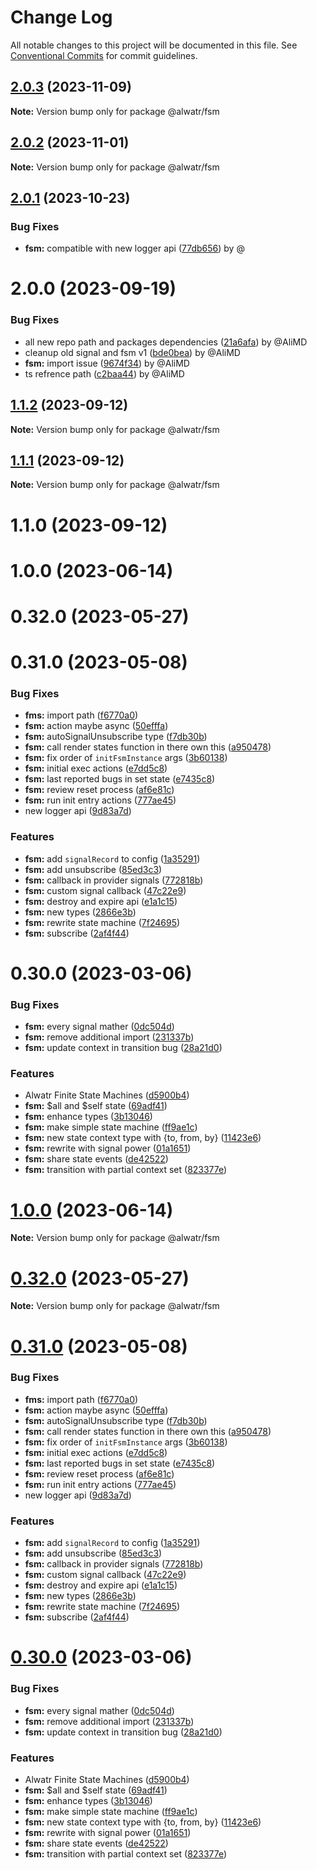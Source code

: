 # Change Log

All notable changes to this project will be documented in this file.
See [Conventional Commits](https://conventionalcommits.org) for commit guidelines.

## [2.0.3](https://github.com/Alwatr/signal/compare/@alwatr/fsm@2.0.2...@alwatr/fsm@2.0.3) (2023-11-09)

**Note:** Version bump only for package @alwatr/fsm

## [2.0.2](https://github.com/AliMD/alwatr-signal/compare/@alwatr/fsm@2.0.1...@alwatr/fsm@2.0.2) (2023-11-01)

**Note:** Version bump only for package @alwatr/fsm

## [2.0.1](https://github.com/AliMD/alwatr-signal/compare/@alwatr/fsm@2.0.0...@alwatr/fsm@2.0.1) (2023-10-23)

### Bug Fixes

- **fsm:** compatible with new logger api ([77db656](https://github.com/AliMD/alwatr-signal/commit/77db656d8b261da29376cf6dba7b9d4c35deeae8)) by @

# 2.0.0 (2023-09-19)

### Bug Fixes

- all new repo path and packages dependencies ([21a6afa](https://github.com/AliMD/alwatr-signal/commit/21a6afa0badafe4051617d9a9e3bbfbaabd0c4ad)) by @AliMD
- cleanup old signal and fsm v1 ([bde0bea](https://github.com/AliMD/alwatr-signal/commit/bde0bea06a6750bebad49a127b75b57fd5e55ddd)) by @AliMD
- **fsm:** import issue ([9674f34](https://github.com/AliMD/alwatr-signal/commit/9674f34a7c63137fb9597d2b465b4fb123c963c1)) by @AliMD
- ts refrence path ([c2baa44](https://github.com/AliMD/alwatr-signal/commit/c2baa44999c72a0015481fc8fea25439329c3f37)) by @AliMD

## [1.1.2](https://github.com/AliMD/alwatr-signal/compare/@alwatr/fsm@1.1.1...@alwatr/fsm@1.1.2) (2023-09-12)

**Note:** Version bump only for package @alwatr/fsm

## [1.1.1](https://github.com/AliMD/alwatr-signal/compare/@alwatr/fsm@1.1.0...@alwatr/fsm@1.1.1) (2023-09-12)

**Note:** Version bump only for package @alwatr/fsm

# 1.1.0 (2023-09-12)

# 1.0.0 (2023-06-14)

# 0.32.0 (2023-05-27)

# 0.31.0 (2023-05-08)

### Bug Fixes

- **fms:** import path ([f6770a0](https://github.com/AliMD/alwatr-signal/commit/f6770a07fdf6855ccd63a85822d44d5ef9c72dee))
- **fsm:** action maybe async ([50efffa](https://github.com/AliMD/alwatr-signal/commit/50efffa34a2ea5a3515561d7425da0c109631f36))
- **fsm:** autoSignalUnsubscribe type ([f7db30b](https://github.com/AliMD/alwatr-signal/commit/f7db30bf5a90ff3d163f036b313a412a5149ff2b))
- **fsm:** call render states function in there own this ([a950478](https://github.com/AliMD/alwatr-signal/commit/a95047811366e375785b2cd8fb176b1176638cab))
- **fsm:** fix order of `initFsmInstance` args ([3b60138](https://github.com/AliMD/alwatr-signal/commit/3b60138ecebcbcb4d732e4d1a3e79f5b8661ae47))
- **fsm:** initial exec actions ([e7dd5c8](https://github.com/AliMD/alwatr-signal/commit/e7dd5c8aaf9760c9856e4392cc899020f7e796d9))
- **fsm:** last reported bugs in set state ([e7435c8](https://github.com/AliMD/alwatr-signal/commit/e7435c870a054b0ec3e4004f13c6db7610610be0))
- **fsm:** review reset process ([af6e81c](https://github.com/AliMD/alwatr-signal/commit/af6e81c068b467d8b3aa96f2431e13ac479f018c))
- **fsm:** run init entry actions ([777ae45](https://github.com/AliMD/alwatr-signal/commit/777ae459f2b77f79696daf3a0ca355d6d78e57d3))
- new logger api ([9d83a7d](https://github.com/AliMD/alwatr-signal/commit/9d83a7dc5c103bc3bb4282dacfd85fa998915300))

### Features

- **fsm:** add `signalRecord` to config ([1a35291](https://github.com/AliMD/alwatr-signal/commit/1a352915fba978da141513517655d1e07350c3ec))
- **fsm:** add unsubscribe ([85ed3c3](https://github.com/AliMD/alwatr-signal/commit/85ed3c3439e1f40c2760f6011df112242f10be06))
- **fsm:** callback in provider signals ([772818b](https://github.com/AliMD/alwatr-signal/commit/772818baa7953b6fbb4d4128fcee76733f42cc2d))
- **fsm:** custom signal callback ([47c22e9](https://github.com/AliMD/alwatr-signal/commit/47c22e92a8a8085148b44b316d649b695ff8071a))
- **fsm:** destroy and expire api ([e1a1c15](https://github.com/AliMD/alwatr-signal/commit/e1a1c150d81f4428718bd18f039235c7fce9caf2))
- **fsm:** new types ([2866e3b](https://github.com/AliMD/alwatr-signal/commit/2866e3bd5ff56fd2b5bddcaed3673a5868bae4bb))
- **fsm:** rewrite state machine ([7f24695](https://github.com/AliMD/alwatr-signal/commit/7f246959e5a80b21c1c4b21e895e75f8fbe56798))
- **fsm:** subscribe ([2af4f44](https://github.com/AliMD/alwatr-signal/commit/2af4f44f0e8a2dee39cde10dcaa3281075632e6a))

# 0.30.0 (2023-03-06)

### Bug Fixes

- **fsm:** every signal mather ([0dc504d](https://github.com/AliMD/alwatr-signal/commit/0dc504dacbb1ec68f154244619d644ff8e43cc04))
- **fsm:** remove additional import ([231337b](https://github.com/AliMD/alwatr-signal/commit/231337b95ee7b046fe35429f50931ddf85be291f))
- **fsm:** update context in transition bug ([28a21d0](https://github.com/AliMD/alwatr-signal/commit/28a21d00d903b6189d814303c72ba6e784852f33))

### Features

- Alwatr Finite State Machines ([d5900b4](https://github.com/AliMD/alwatr-signal/commit/d5900b4ee8685b120188888871405853f5a69417))
- **fsm:** $all and $self state ([69adf41](https://github.com/AliMD/alwatr-signal/commit/69adf41064ca0f55497484c50e298ebc26c42dcc))
- **fsm:** enhance types ([3b13046](https://github.com/AliMD/alwatr-signal/commit/3b130463a102f59c38603b0de470be5c87ee88c9))
- **fsm:** make simple state machine ([ff9ae1c](https://github.com/AliMD/alwatr-signal/commit/ff9ae1ca04156e8b811899ff0f62480e1c37af72))
- **fsm:** new state context type with {to, from, by} ([11423e6](https://github.com/AliMD/alwatr-signal/commit/11423e6a89159b92e82cfd1e774ad37983581090))
- **fsm:** rewrite with signal power ([01a1651](https://github.com/AliMD/alwatr-signal/commit/01a1651e231a817d5eebb54cf84d51d620bfd6e8))
- **fsm:** share state events ([de42522](https://github.com/AliMD/alwatr-signal/commit/de42522a97fdf6be8bee73d91a35820e2a5e6efb))
- **fsm:** transition with partial context set ([823377e](https://github.com/AliMD/alwatr-signal/commit/823377e65028ea3e713f060ae678776c609c1661))

# [1.0.0](https://github.com/AliMD/alwatr-signal/compare/v0.32.0...v1.0.0) (2023-06-14)

**Note:** Version bump only for package @alwatr/fsm

# [0.32.0](https://github.com/AliMD/alwatr-signal/compare/v0.31.0...v0.32.0) (2023-05-27)

**Note:** Version bump only for package @alwatr/fsm

# [0.31.0](https://github.com/AliMD/alwatr-signal/compare/v0.30.0...v0.31.0) (2023-05-08)

### Bug Fixes

- **fms:** import path ([f6770a0](https://github.com/AliMD/alwatr-signal/commit/f6770a07fdf6855ccd63a85822d44d5ef9c72dee))
- **fsm:** action maybe async ([50efffa](https://github.com/AliMD/alwatr-signal/commit/50efffa34a2ea5a3515561d7425da0c109631f36))
- **fsm:** autoSignalUnsubscribe type ([f7db30b](https://github.com/AliMD/alwatr-signal/commit/f7db30bf5a90ff3d163f036b313a412a5149ff2b))
- **fsm:** call render states function in there own this ([a950478](https://github.com/AliMD/alwatr-signal/commit/a95047811366e375785b2cd8fb176b1176638cab))
- **fsm:** fix order of `initFsmInstance` args ([3b60138](https://github.com/AliMD/alwatr-signal/commit/3b60138ecebcbcb4d732e4d1a3e79f5b8661ae47))
- **fsm:** initial exec actions ([e7dd5c8](https://github.com/AliMD/alwatr-signal/commit/e7dd5c8aaf9760c9856e4392cc899020f7e796d9))
- **fsm:** last reported bugs in set state ([e7435c8](https://github.com/AliMD/alwatr-signal/commit/e7435c870a054b0ec3e4004f13c6db7610610be0))
- **fsm:** review reset process ([af6e81c](https://github.com/AliMD/alwatr-signal/commit/af6e81c068b467d8b3aa96f2431e13ac479f018c))
- **fsm:** run init entry actions ([777ae45](https://github.com/AliMD/alwatr-signal/commit/777ae459f2b77f79696daf3a0ca355d6d78e57d3))
- new logger api ([9d83a7d](https://github.com/AliMD/alwatr-signal/commit/9d83a7dc5c103bc3bb4282dacfd85fa998915300))

### Features

- **fsm:** add `signalRecord` to config ([1a35291](https://github.com/AliMD/alwatr-signal/commit/1a352915fba978da141513517655d1e07350c3ec))
- **fsm:** add unsubscribe ([85ed3c3](https://github.com/AliMD/alwatr-signal/commit/85ed3c3439e1f40c2760f6011df112242f10be06))
- **fsm:** callback in provider signals ([772818b](https://github.com/AliMD/alwatr-signal/commit/772818baa7953b6fbb4d4128fcee76733f42cc2d))
- **fsm:** custom signal callback ([47c22e9](https://github.com/AliMD/alwatr-signal/commit/47c22e92a8a8085148b44b316d649b695ff8071a))
- **fsm:** destroy and expire api ([e1a1c15](https://github.com/AliMD/alwatr-signal/commit/e1a1c150d81f4428718bd18f039235c7fce9caf2))
- **fsm:** new types ([2866e3b](https://github.com/AliMD/alwatr-signal/commit/2866e3bd5ff56fd2b5bddcaed3673a5868bae4bb))
- **fsm:** rewrite state machine ([7f24695](https://github.com/AliMD/alwatr-signal/commit/7f246959e5a80b21c1c4b21e895e75f8fbe56798))
- **fsm:** subscribe ([2af4f44](https://github.com/AliMD/alwatr-signal/commit/2af4f44f0e8a2dee39cde10dcaa3281075632e6a))

# [0.30.0](https://github.com/AliMD/alwatr-signal/compare/v0.29.0...v0.30.0) (2023-03-06)

### Bug Fixes

- **fsm:** every signal mather ([0dc504d](https://github.com/AliMD/alwatr-signal/commit/0dc504dacbb1ec68f154244619d644ff8e43cc04))
- **fsm:** remove additional import ([231337b](https://github.com/AliMD/alwatr-signal/commit/231337b95ee7b046fe35429f50931ddf85be291f))
- **fsm:** update context in transition bug ([28a21d0](https://github.com/AliMD/alwatr-signal/commit/28a21d00d903b6189d814303c72ba6e784852f33))

### Features

- Alwatr Finite State Machines ([d5900b4](https://github.com/AliMD/alwatr-signal/commit/d5900b4ee8685b120188888871405853f5a69417))
- **fsm:** $all and $self state ([69adf41](https://github.com/AliMD/alwatr-signal/commit/69adf41064ca0f55497484c50e298ebc26c42dcc))
- **fsm:** enhance types ([3b13046](https://github.com/AliMD/alwatr-signal/commit/3b130463a102f59c38603b0de470be5c87ee88c9))
- **fsm:** make simple state machine ([ff9ae1c](https://github.com/AliMD/alwatr-signal/commit/ff9ae1ca04156e8b811899ff0f62480e1c37af72))
- **fsm:** new state context type with {to, from, by} ([11423e6](https://github.com/AliMD/alwatr-signal/commit/11423e6a89159b92e82cfd1e774ad37983581090))
- **fsm:** rewrite with signal power ([01a1651](https://github.com/AliMD/alwatr-signal/commit/01a1651e231a817d5eebb54cf84d51d620bfd6e8))
- **fsm:** share state events ([de42522](https://github.com/AliMD/alwatr-signal/commit/de42522a97fdf6be8bee73d91a35820e2a5e6efb))
- **fsm:** transition with partial context set ([823377e](https://github.com/AliMD/alwatr-signal/commit/823377e65028ea3e713f060ae678776c609c1661))
